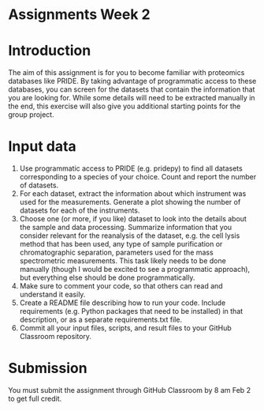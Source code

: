 # Assignments Week 2
# Introduction
The aim of this assignment is for you to become familiar with proteomics databases like PRIDE. By taking advantage of programmatic access to these databases, you can screen for the datasets that contain the information that you are looking for. While some details will need to be extracted manually in the end, this exercise will also give you additional starting points for the group project.
# Input data
1)	Use programmatic access to PRIDE (e.g. pridepy) to find all datasets corresponding to a species of your choice. Count and report the number of datasets.
2)	For each dataset, extract the information about which instrument was used for the measurements. Generate a plot showing the number of datasets for each of the instruments.
3)	Choose one (or more, if you like) dataset to look into the details about the sample and data processing. Summarize information that you consider relevant for the reanalysis of the dataset, e.g. the cell lysis method that has been used, any type of sample purification or chromatographic separation, parameters used for the mass spectrometric measurements. This task likely needs to be done manually (though I would be excited to see a programmatic approach), but everything else should be done programmatically.
4)	Make sure to comment your code, so that others can read and understand it easily. 
5)	Create a README file describing how to run your code. Include requirements (e.g. Python packages that need to be installed) in that description, or as a separate requirements.txt file.
6)	Commit all your input files, scripts, and result files to your GitHub Classroom repository.
# Submission
You must submit the assignment through GitHub Classroom by 8 am Feb 2 to get full credit. 

